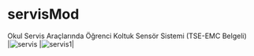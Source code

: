 # servisMod
Okul Servis Araçlarında Öğrenci Koltuk Sensör Sistemi (TSE-EMC Belgeli)
<br>
|![servis](https://user-images.githubusercontent.com/73975473/200955337-64717702-1b1a-4dcf-80f1-4817b5310cf7.png)
|![servis1](https://user-images.githubusercontent.com/73975473/200955348-90757538-43ca-4bdd-b9da-d1a85bc85559.png)|

